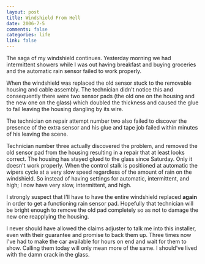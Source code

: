 ```yaml
--- 
layout: post
title: Windshield From Hell
date: 2006-7-5
comments: false
categories: life
link: false
---
```

The saga of my windshield continues. Yesterday morning we had intermittent showers while I was out having breakfast and buying groceries and the automatic rain sensor failed to work properly.

When the windshield was replaced the old sensor stuck to the removable housing and cable assembly. The technician didn't notice this and consequently there were two sensor pads (the old one on the housing and the new one on the glass) which doubled the thickness and caused the glue to fail leaving the housing dangling by its wire.

The technician on repair attempt number two also failed to discover the presence of the extra sensor and his glue and tape job failed within minutes of his leaving the scene.

Technician number three actually discovered the problem, and removed the old sensor pad from the housing resulting in a repair that at least looks correct. The housing has stayed glued to the glass since Saturday. Only it doesn't work properly. When the control stalk is positioned at automatic the wipers cycle at a very slow speed regardless of the amount of rain on the windshield. So instead of having settings for automatic, intermittent, and high; I now have very slow, intermittent, and high.

I strongly suspect that I'll have to have the entire windshield replaced <strong>again</strong> in order to get a functioning rain sensor pad. Hopefully that technician will be bright enough to remove the old pad completely so as not to damage the new one reapplying the housing.

I never should have allowed the claims adjuster to talk me into this installer, even with their guarantee and promise to back them up. Three times now I've had to make the car available for hours on end and wait for them to show. Calling them today will only mean more of the same. I should've lived with the damn crack in the glass.
